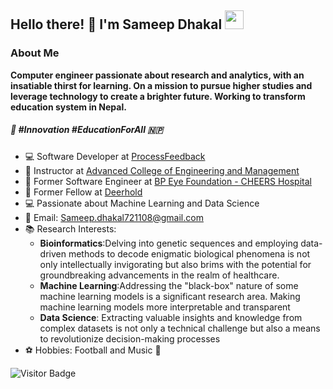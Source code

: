 ## Hello there! 👋 I'm Sameep Dhakal <img src="https://d3sujgifhk94se.cloudfront.net/wp-content/uploads/2019/09/18085910/Monkey_Kid_Coding.gif" width="30">

### About Me
 **Computer engineer passionate about research and analytics, with an insatiable thirst for learning. On a mission to pursue higher studies and leverage technology to create a brighter future. Working to transform education system in Nepal.** 
##### 🌟 #Innovation #EducationForAll 🇳🇵

- 💻 Software Developer at [ProcessFeedback](https://www.processfeedback.org/)
- 🏫 Instructor at [Advanced College of Engineering and Management](https://acem.edu.np/)
- 🏥 Former Software Engineer at [BP Eye Foundation - CHEERS Hospital](https://www.bpeyefoundation.org/)
- 🏡 Former Fellow at [Deerhold](https://www.deerhold.org/)
- 💻 Passionate about Machine Learning and Data Science
- 📧 Email: [Sameep.dhakal721108@gmail.com](mailto:Sameep.dhakal721108@gmail.com)
- 📚 Research Interests:
    - **Bioinformatics**:Delving into genetic sequences and employing data-driven methods to decode enigmatic biological phenomena is not only intellectually invigorating but also brims with the potential for groundbreaking advancements in the realm of healthcare.
    - **Machine Learning**:Addressing the "black-box" nature of some machine learning models is a significant research area. Making machine learning models more interpretable and transparent 
    - **Data Science**: Extracting valuable insights and knowledge from complex datasets is not only a technical challenge but also a means to revolutionize decision-making processes
- ⚽ Hobbies: Football and Music 🎵

![Visitor Badge](https://komarev.com/ghpvc/?username=Sameep-Dhakal&color=green)
